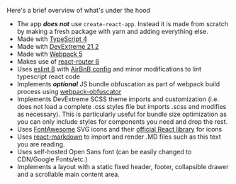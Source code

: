 Here's a brief overview of what's under the hood
- The app _**does not**_ use `create-react-app`. Instead it is made from scratch by making a fresh package with yarn and adding everything else.
- Made with [TypeScript 4](https://www.typescriptlang.org/)
- Made with [DevExtreme 21.2](https://js.devexpress.com/) 
- Made with [Webpack 5](https://webpack.js.org/)
- Makes use of [react-router 6](https://www.npmjs.com/package/react-router-dom)
- Uses [eslint 8](https://eslint.org/) with [AirBnB config](https://www.npmjs.com/package/eslint-config-airbnb) and minor  modifications to lint typescript react code
- Implements _**optional**_ JS bundle obfuscation as part of webpack build process using [webpack-obfuscator](https://www.npmjs.com/package/webpack-obfuscator)
- Implements DevExtreme SCSS theme imports and customization (i.e. does not load a complete .css styles file but imports .scss and modifies as necessary). This is particularly useful for bundle size optimization as you can only include styles for components you need and drop the rest.
- Uses [FontAwesome](https://fontawesome.com/) SVG icons and their [official React library](https://fontawesome.com/v5.15/how-to-use/on-the-web/using-with/react) for icons
- Uses [react-markdown](https://www.npmjs.com/package/react-markdown) to import and render .MD files such as this text you are reading.
- Uses self-hosted Open Sans font (can be easily changed to CDN/Google Fonts/etc.)
- Implements a layout with a static fixed header, footer, collapsible drawer and a scrollable main content area.